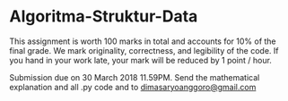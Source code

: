 # Algoritma-Struktur-Data
This assignment is worth 100 marks in total and accounts for 10% of the final grade. We mark originality, correctness, and legibility of the code. If you hand in your work late, your mark will be reduced by 1 point / hour.

Submission due on 30 March 2018 11.59PM. Send the mathematical explanation and all .py code and to dimasaryoanggoro@gmail.com
